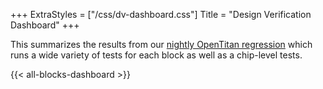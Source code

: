 +++
  ExtraStyles = ["/css/dv-dashboard.css"]
  Title = "Design Verification Dashboard"
+++

This summarizes the results from our [nightly OpenTitan regression](https://reports.opentitan.org/integrated/hw/top_darjeeling/dv/summary/latest/report.html) which runs a wide variety of tests for each block as well as a chip-level tests.

{{< all-blocks-dashboard >}}
